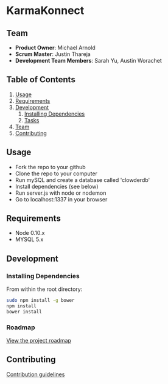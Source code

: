 # KarmaKonnect

## Team

  - __Product Owner__: Michael Arnold
  - __Scrum Master__: Justin Thareja
  - __Development Team Members__: Sarah Yu, Austin Worachet

## Table of Contents

1. [Usage](#Usage)
1. [Requirements](#requirements)
1. [Development](#development)
    1. [Installing Dependencies](#installing-dependencies)
    1. [Tasks](#tasks)
1. [Team](#team)
1. [Contributing](#contributing)

## Usage

- Fork the repo to your github
- Clone the repo to your computer
- Run mySQL and create a database called 'clowderdb'
- Install dependencies (see below)
- Run server.js with node or nodemon
- Go to localhost:1337 in your browser


## Requirements

- Node 0.10.x
- MYSQL 5.x


## Development

### Installing Dependencies

From within the root directory:

```sh
sudo npm install -g bower
npm install
bower install
```

### Roadmap

[View the project roadmap](https://github.com/AdorableClowder/AdorableClowder/issues)


## Contributing

[Contribution guidelines](https://github.com/AdorableClowder/AdorableClowder/blob/master/docs/_CONTRIBUTING.md)
